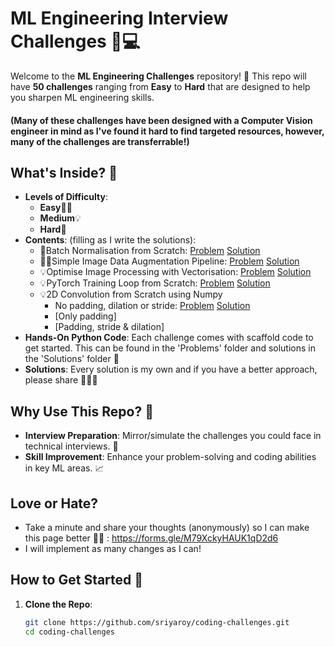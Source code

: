 # ML Engineering Interview Challenges 🚀💻

Welcome to the **ML Engineering Challenges** repository! 🎉 This repo will have **50 challenges** ranging from **Easy** to **Hard** that are designed to help you sharpen ML engineering skills. 

#### (Many of these challenges have been designed with a Computer Vision engineer in mind as I've found it hard to find targeted resources, however, many of the challenges are transferrable!)

## What's Inside? 📂

- **Levels of Difficulty**:
  - **Easy**🏃‍♂️
  - **Medium**💡
  - **Hard**🚀
- **Contents**: (filling as I write the solutions):
  - 🚀Batch Normalisation from Scratch: [Problem](https://github.com/sriyaroy/coding-challenges/blob/main/problems/batch-norm.py) [Solution](https://github.com/sriyaroy/coding-challenges/blob/main/solutions/batch-norm.py)
  - 🏃‍♂️Simple Image Data Augmentation Pipeline: [Problem](https://github.com/sriyaroy/coding-challenges/blob/main/problems/image-aug-pipeline.py) [Solution](https://github.com/sriyaroy/coding-challenges/blob/main/solutions/image-aug-pipeline.py)
  - 💡Optimise Image Processing with Vectorisation: [Problem](https://github.com/sriyaroy/coding-challenges/blob/main/problems/numpy-vectorisation.py) [Solution](https://github.com/sriyaroy/coding-challenges/blob/main/solutions/numpy-vectorisation.py)
  - 💡PyTorch Training Loop from Scratch: [Problem](https://github.com/sriyaroy/coding-challenges/blob/main/problems/training-loop.py) [Solution](https://github.com/sriyaroy/coding-challenges/blob/main/solutions/training-loop.py)
  - 💡2D Convolution from Scratch using Numpy
    - No padding, dilation or stride: [Problem](https://github.com/sriyaroy/coding-challenges/blob/main/problems/2D-convolution-only.py) [Solution](https://github.com/sriyaroy/coding-challenges/blob/main/solutions/2D-convolution-only.py)
    - [Only padding]
    - [Padding, stride & dilation]
- **Hands-On Python Code**: Each challenge comes with scaffold code to get started. This can be found in the 'Problems' folder and solutions in the 'Solutions' folder 🐍
- **Solutions**: Every solution is my own and if you have a better approach, please share 👩🏽‍💻

## Why Use This Repo? 🤔

- **Interview Preparation**: Mirror/simulate the challenges you could face in technical interviews. 🎤
- **Skill Improvement**: Enhance your problem-solving and coding abilities in key ML areas. 📈

## Love or Hate? 
- Take a minute and share your thoughts (anonymously) so I can make this page better 🫶🏽 : https://forms.gle/M79XckyHAUK1qD2d6
- I will implement as many changes as I can!

## How to Get Started 🚀

1. **Clone the Repo**:
   ```bash
   git clone https://github.com/sriyaroy/coding-challenges.git
   cd coding-challenges
